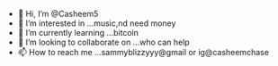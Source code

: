 - 👋 Hi, I’m @Casheem5
- 👀 I’m interested in ...music,nd need money
- 🌱 I’m currently learning ...bitcoin
- 💞️ I’m looking to collaborate on ...who can help
- 📫 How to reach me ...sammyblizzyyy@gmail or ig@casheemchase

<!---
Casheem5/Casheem5 is a ✨ special ✨ repository because its `README.md` (this file) appears on your GitHub profile.
You can click the Preview link to take a look at your changes.
--->
